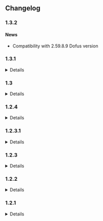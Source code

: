 ## Changelog

### <a id="1.3.2"></a>1.3.2

#### News

- Compatibility with 2.59.8.9 Dofus version

### <a id="1.3.1"></a>1.3.1
<details markdown="1">

#### News

- A new functionnality is added for Five-Cat Draw: recipes discovered by crafting are automatically added to a save file. This file can be found in the installation path of Dofixed, foldder "chinq".
</details>


### <a id="1.3"></a>1.3
<details markdown="1">

#### News

- Compatibility with 2.59 Dofus version
- Dofixed can now send anonymous data on the mobs to our partner Dofensive. Data telemetry can be disabled using an option in the "Autre" tab.

#### Fix

- Characters are now correctly rendered in the replay files

#### Regression

- Due to major changes in Dofus in 2.59, all fight functionalities of Dofixed are now broken. We will work to repair these features.
</details>

### <a id="1.2.4"></a>1.2.4
<details markdown="1">

#### Fix

- The Flash renderer is back. Renderings reappear in the timeline, replays and the voice chat window.
</details>

### <a id="1.2.3.1"></a>1.2.3.1
<details markdown="1">

#### Improvements

- DoFensive module is back to its former glory (with images)
</details>

### <a id="1.2.3"></a>1.2.3
<details markdown="1">

#### Improvements

- Compatibility with 2.58.3.3

#### Fix

- Discord invitations do not link to a restricted channel anymore
- Image rendering requiring Flash has been disabled pending to find a new solution
</details>

### <a id="1.2.2"></a>1.2.2
<details markdown="1">

#### Improvements

- Compatibility with 2.58
</details>


### <a id="1.2.1"></a>1.2.1
<details markdown="1">

Changelog before 1.2.2 were not translated in english, sorry
</details>
